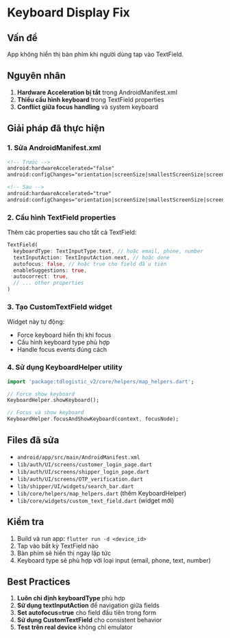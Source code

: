 # Keyboard Display Fix

## Vấn đề
App không hiển thị bàn phím khi người dùng tap vào TextField.

## Nguyên nhân
1. **Hardware Acceleration bị tắt** trong AndroidManifest.xml
2. **Thiếu cấu hình keyboard** trong TextField properties
3. **Conflict giữa focus handling** và system keyboard

## Giải pháp đã thực hiện

### 1. Sửa AndroidManifest.xml
```xml
<!-- Trước -->
android:hardwareAccelerated="false"
android:configChanges="orientation|screenSize|smallestScreenSize|screenLayout|density|uiMode"

<!-- Sau -->
android:hardwareAccelerated="true"
android:configChanges="orientation|screenSize|smallestScreenSize|screenLayout|density|uiMode|keyboard|keyboardHidden"
```

### 2. Cấu hình TextField properties
Thêm các properties sau cho tất cả TextField:
```dart
TextField(
  keyboardType: TextInputType.text, // hoặc email, phone, number
  textInputAction: TextInputAction.next, // hoặc done
  autofocus: false, // hoặc true cho field đầu tiên
  enableSuggestions: true,
  autocorrect: true,
  // ... other properties
)
```

### 3. Tạo CustomTextField widget
Widget này tự động:
- Force keyboard hiển thị khi focus
- Cấu hình keyboard type phù hợp
- Handle focus events đúng cách

### 4. Sử dụng KeyboardHelper utility
```dart
import 'package:tdlogistic_v2/core/helpers/map_helpers.dart';

// Force show keyboard
KeyboardHelper.showKeyboard();

// Focus và show keyboard
KeyboardHelper.focusAndShowKeyboard(context, focusNode);
```

## Files đã sửa
- `android/app/src/main/AndroidManifest.xml`
- `lib/auth/UI/screens/customer_login_page.dart`
- `lib/auth/UI/screens/shipper_login_page.dart`
- `lib/auth/UI/screens/OTP_verification.dart`
- `lib/shipper/UI/widgets/search_bar.dart`
- `lib/core/helpers/map_helpers.dart` (thêm KeyboardHelper)
- `lib/core/widgets/custom_text_field.dart` (widget mới)

## Kiểm tra
1. Build và run app: `flutter run -d <device_id>`
2. Tap vào bất kỳ TextField nào
3. Bàn phím sẽ hiển thị ngay lập tức
4. Keyboard type sẽ phù hợp với loại input (email, phone, text, number)

## Best Practices
1. **Luôn chỉ định keyboardType** phù hợp
2. **Sử dụng textInputAction** để navigation giữa fields
3. **Set autofocus=true** cho field đầu tiên trong form
4. **Sử dụng CustomTextField** cho consistent behavior
5. **Test trên real device** không chỉ emulator 
